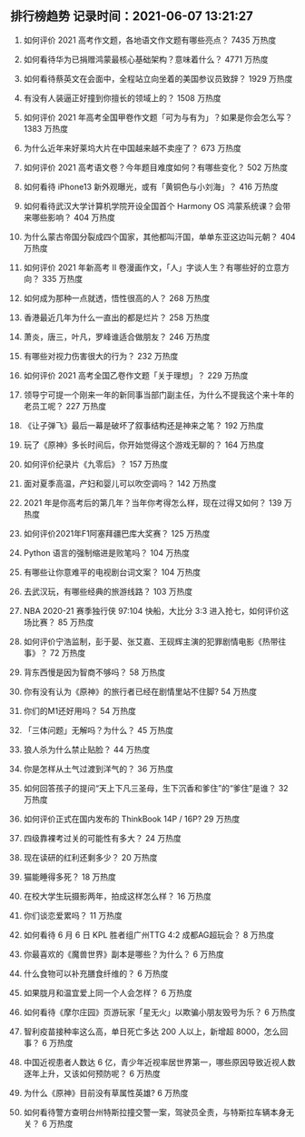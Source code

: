 
## 排行榜趋势 记录时间：2021-06-07 13:21:27
  
  1. 如何评价 2021 高考作文题，各地语文作文题有哪些亮点？ 7435 万热度
    
  2. 如何看待华为已捐赠鸿蒙最核心基础架构？意味着什么？ 4771 万热度
    
  3. 如何看待蔡英文在会面中，全程站立向坐着的美国参议员致辞？ 1929 万热度
    
  4. 有没有人装逼正好撞到你擅长的领域上的？ 1508 万热度
    
  5. 如何评价 2021 年高考全国甲卷作文题「可为与有为」？如果是你会怎么写？ 1383 万热度
    
  6. 为什么近年来好莱坞大片在中国越来越不卖座了？ 673 万热度
    
  7. 如何评价 2021 高考语文卷？今年题目难度如何？有哪些变化？ 502 万热度
    
  8. 如何看待 iPhone13 新外观曝光，或有「黄铜色与小刘海」？ 416 万热度
    
  9. 如何看待武汉大学计算机学院开设全国首个 Harmony OS 鸿蒙系统课？会带来哪些影响？ 404 万热度
    
  10. 为什么蒙古帝国分裂成四个国家，其他都叫汗国，单单东亚这边叫元朝？ 404 万热度
    
  11. 如何评价 2021 年新高考 Ⅱ 卷漫画作文，「人」字谈人生？有哪些好的立意方向？ 335 万热度
    
  12. 如何成为那种一点就透，悟性很高的人？ 268 万热度
    
  13. 香港最近几年为什么一直出的都是烂片？ 258 万热度
    
  14. 萧炎，唐三，叶凡，罗峰谁适合做朋友？ 246 万热度
    
  15. 有哪些对视力伤害很大的行为？ 232 万热度
    
  16. 如何评价 2021 高考全国乙卷作文题「关于理想」？ 229 万热度
    
  17. 领导宁可提一个刚来一年的新同事当部门副主任，为什么不提我这个来十年的老员工呢？ 227 万热度
    
  18. 《让子弹飞》最后一幕是破坏了叙事结构还是神来之笔？ 192 万热度
    
  19. 玩了《原神》多长时间后，你开始觉得这个游戏无聊的？ 164 万热度
    
  20. 如何评价纪录片《九零后》？ 157 万热度
    
  21. 面对夏季高温，产妇和婴儿可以吹空调吗？ 142 万热度
    
  22. 2021 年是你高考后的第几年？当年你考得怎么样，现在过得又如何？ 139 万热度
    
  23. 如何评价2021年F1阿塞拜疆巴库大奖赛？ 125 万热度
    
  24. Python 语言的强制缩进是败笔吗？ 104 万热度
    
  25. 有哪些让你意难平的电视剧台词文案？ 104 万热度
    
  26. 去武汉玩，有哪些经典的旅游线路？ 103 万热度
    
  27. NBA 2020-21 赛季独行侠 97:104 快船，大比分 3:3 进入抢七，如何评价这场比赛？ 85 万热度
    
  28. 如何评价宁浩监制，彭于晏、张艾嘉、王砚辉主演的犯罪剧情电影《热带往事》？ 72 万热度
    
  29. 背东西慢是因为智商不够吗？ 58 万热度
    
  30. 你有没有认为《原神》的旅行者已经在剧情里站不住脚? 54 万热度
    
  31. 你们的M1还好用吗？ 54 万热度
    
  32. 「三体问题」无解吗？为什么？ 45 万热度
    
  33. 狼人杀为什么禁止贴脸？ 44 万热度
    
  34. 你是怎样从土气过渡到洋气的？ 36 万热度
    
  35. 如何回答孩子的提问“天上下凡三圣母，生下沉香和爹住”的“爹住”是谁？ 32 万热度
    
  36. 如何评价正式在国内发布的 ThinkBook 14P / 16P? 29 万热度
    
  37. 四级靠裸考过关的可能性有多大？ 24 万热度
    
  38. 现在读研的红利还剩多少？ 20 万热度
    
  39. 猫能睡得多死？ 18 万热度
    
  40. 在校大学生玩摄影两年，拍成这样怎么样？ 16 万热度
    
  41. 你们谈恋爱累吗？ 11 万热度
    
  42. 如何看待 6 月 6 日 KPL 胜者组广州TTG 4:2 成都AG超玩会？ 8 万热度
    
  43. 你最喜欢的《魔兽世界》副本是哪些？为什么？ 6 万热度
    
  44. 什么食物可以补充膳食纤维的？ 6 万热度
    
  45. 如果胧月和温宜爱上同一个人会怎样？ 6 万热度
    
  46. 如何看待《摩尔庄园》页游玩家「星无火」以欺骗小朋友毁号为乐？ 6 万热度
    
  47. 智利疫苗接种率这么高，单日死亡多达 200 人以上，新增超 8000，怎么回事？ 6 万热度
    
  48. 中国近视患者人数达 6 亿，青少年近视率居世界第一，哪些原因导致近视人数逐年上升，又该如何预防呢？ 6 万热度
    
  49. 为什么《原神》目前没有草属性英雄? 6 万热度
    
  50. 如何看待警方查明台州特斯拉撞交警一案，驾驶员全责，与特斯拉车辆本身无关？ 6 万热度
    